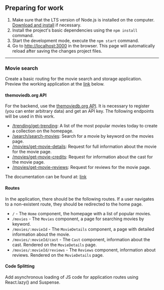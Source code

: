 ## Preparing for work

1. Make sure that the LTS version of Node.js is installed on the computer.
   [Download and install](https://nodejs.org/en/) if necessary.
2. Install the project's basic dependencies using the `npm install` command.
3. Start the development mode, execute the `npm start` command.
4. Go to [http://localhost:3000](http://localhost:3000) in the browser. This
   page will automatically reload after saving the changes project files.

---

### Movie search

Create a basic routing for the movie search and storage application. Preview the
working application at the
[link](https://drive.google.com/file/d/1vR0hi3n1236Q5Bg4-se-8JVKD9UKSfId/view)
below.

#### themoviedb.org API

For the backend, use the [themoviedb.org API](https://www.themoviedb.org/). It
is necessary to register (you can enter arbitrary data) and get an API key. The
following endpoints will be used in this work.

- [/trending/get-trending](https://developer.themoviedb.org/reference/trending-all):
  A list of the most popular movies today to create a collection on the
  homepage.
- [/search/search-movies](https://developer.themoviedb.org/reference/search-movie):
  Search for a movie by keyword on the movies page.
- [/movies/get-movie-details](https://developer.themoviedb.org/reference/movie-details):
  Request for full information about the movie for the movie page.
- [/movies/get-movie-credits](https://developer.themoviedb.org/reference/movie-credits):
  Request for information about the cast for the movie page.
- [/movies/get-movie-reviews](https://developer.themoviedb.org/reference/movie-reviews):
  Request for reviews for the movie page.

The documentation can be found at:
[link](https://developer.themoviedb.org/docs/getting-started)

#### Routes

In the application, there should be the following routes. If a user navigates to
a non-existent route, they should be redirected to the home page.

- `/` - The `Home` component, the homepage with a list of popular movies.
- `/movies` - The `Movies` component, a page for searching movies by keyword.
- `/movies/:movieId` - The `MovieDetails` component, a page with detailed
  information about the movie.
- `/movies/:movieId/cast` - The `Cast` component, information about the cast.
  Rendered on the `MovieDetails` page.
- `/movies/:movieId/reviews` - The `Reviews` component, information about
  reviews. Rendered on the `MovieDetails` page.

#### Code Splitting

Add asynchronous loading of JS code for application routes using React.lazy()
and Suspense.
